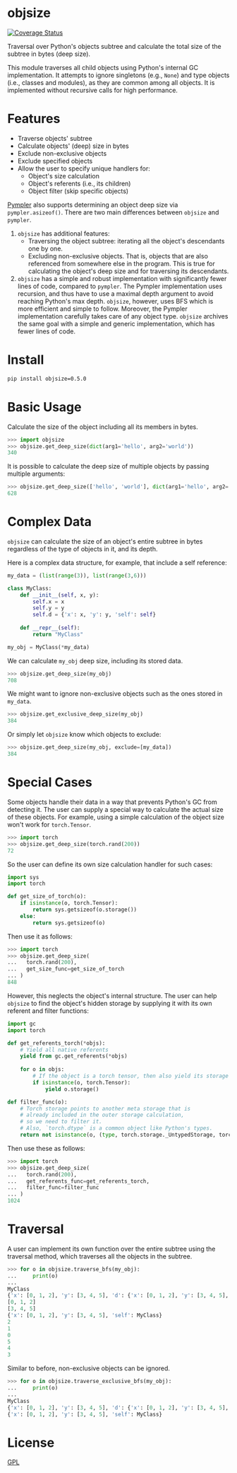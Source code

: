 # objsize

[![Coverage Status](https://coveralls.io/repos/github/liran-funaro/objsize/badge.svg?branch=master)](https://coveralls.io/github/liran-funaro/objsize?branch=master)

Traversal over Python's objects subtree and calculate the total size of the subtree in bytes (deep size).

This module traverses all child objects using Python's internal GC implementation.
It attempts to ignore singletons (e.g., `None`) and type objects (i.e., classes and modules), as they are common among all objects.
It is implemented without recursive calls for high performance.


# Features

- Traverse objects' subtree
- Calculate objects' (deep) size in bytes
- Exclude non-exclusive objects
- Exclude specified objects
- Allow the user to specify unique handlers for:
  - Object's size calculation
  - Object's referents (i.e., its children)
  - Object filter (skip specific objects)


[Pympler](https://pythonhosted.org/Pympler/) also supports determining an object deep size via `pympler.asizeof()`.
There are two main differences between `objsize` and `pympler`.

1. `objsize` has additional features:
   * Traversing the object subtree: iterating all the object's descendants one by one.
   * Excluding non-exclusive objects. That is, objects that are also referenced from somewhere else in the program. This is true for calculating the object's deep size and for traversing its descendants.
2. `objsize` has a simple and robust implementation with significantly fewer lines of code, compared to `pympler`.
   The Pympler implementation uses recursion, and thus have to use a maximal depth argument to avoid reaching Python's max depth.
   `objsize`, however, uses BFS which is more efficient and simple to follow.
   Moreover, the Pympler implementation carefully takes care of any object type.
   `objsize` archives the same goal with a simple and generic implementation, which has fewer lines of code.


# Install

```bash
pip install objsize=0.5.0
```

# Basic Usage

Calculate the size of the object including all its members in bytes.

```python
>>> import objsize
>>> objsize.get_deep_size(dict(arg1='hello', arg2='world'))
340
```

It is possible to calculate the deep size of multiple objects by passing multiple arguments:

```python
>>> objsize.get_deep_size(['hello', 'world'], dict(arg1='hello', arg2='world'), {'hello', 'world'})
628
```

# Complex Data

`objsize` can calculate the size of an object's entire subtree in bytes regardless of the type of objects in it, and its depth.

Here is a complex data structure, for example, that include a self reference:

```python
my_data = (list(range(3)), list(range(3,6)))

class MyClass:
    def __init__(self, x, y):
        self.x = x
        self.y = y
        self.d = {'x': x, 'y': y, 'self': self}
        
    def __repr__(self):
        return "MyClass"

my_obj = MyClass(*my_data)
```

We can calculate `my_obj` deep size, including its stored data.

```python
>>> objsize.get_deep_size(my_obj)
708
```

We might want to ignore non-exclusive objects such as the ones stored in `my_data`.

```python
>>> objsize.get_exclusive_deep_size(my_obj)
384
```

Or simply let `objsize` know which objects to exclude:
```python
>>> objsize.get_deep_size(my_obj, exclude=[my_data])
384
```


# Special Cases
Some objects handle their data in a way that prevents Python's GC from detecting it.
The user can supply a special way to calculate the actual size of these objects.
For example, using a simple calculation of the object size won't work for `torch.Tensor`.

```python
>>> import torch
>>> objsize.get_deep_size(torch.rand(200))
72
```

So the user can define its own size calculation handler for such cases:
```python
import sys
import torch

def get_size_of_torch(o):
    if isinstance(o, torch.Tensor):
        return sys.getsizeof(o.storage())
    else:
        return sys.getsizeof(o)
```

Then use it as follows:
```python
>>> import torch
>>> objsize.get_deep_size(
...   torch.rand(200),
...   get_size_func=get_size_of_torch
... )
848
```

However, this neglects the object's internal structure.
The user can help `objsize` to find the object's hidden storage by supplying it with its own referent and filter functions:
```python
import gc
import torch

def get_referents_torch(*objs):
    # Yield all native referents
    yield from gc.get_referents(*objs)
    
    for o in objs:
        # If the object is a torch tensor, then also yield its storage
        if isinstance(o, torch.Tensor):
            yield o.storage()

def filter_func(o):
    # Torch storage points to another meta storage that is
    # already included in the outer storage calculation, 
    # so we need to filter it.
    # Also, `torch.dtype` is a common object like Python's types.
    return not isinstance(o, (type, torch.storage._UntypedStorage, torch.dtype))
```


Then use these as follows:
```python
>>> import torch
>>> objsize.get_deep_size(
...   torch.rand(200),
...   get_referents_func=get_referents_torch, 
...   filter_func=filter_func
... )
1024
```

# Traversal

A user can implement its own function over the entire subtree using the traversal method, which traverses all the objects in the subtree.

```python
>>> for o in objsize.traverse_bfs(my_obj):
...     print(o)
... 
MyClass
{'x': [0, 1, 2], 'y': [3, 4, 5], 'd': {'x': [0, 1, 2], 'y': [3, 4, 5], 'self': MyClass}}
[0, 1, 2]
[3, 4, 5]
{'x': [0, 1, 2], 'y': [3, 4, 5], 'self': MyClass}
2
1
0
5
4
3
```

Similar to before, non-exclusive objects can be ignored.

```python
>>> for o in objsize.traverse_exclusive_bfs(my_obj):
...     print(o)
... 
MyClass
{'x': [0, 1, 2], 'y': [3, 4, 5], 'd': {'x': [0, 1, 2], 'y': [3, 4, 5], 'self': MyClass}}
{'x': [0, 1, 2], 'y': [3, 4, 5], 'self': MyClass}
```

# License
[GPL](LICENSE)
